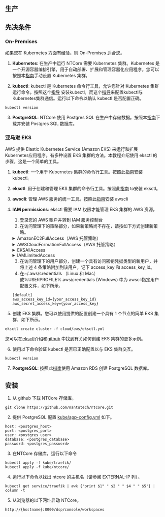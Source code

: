 ## <b>生产</b> <!-- {docsify-ignore} -->

## 先决条件
### On-Premises
如果您在 Kubernetes 方面有经验，则 On-Premises 适合您。
1. **Kubernetes**: 在生产中运行 NTCore 需要 Kubernetes 集群。Kubernetes 是一个开源容器编排引擎，用于自动部署、扩展和管理容器化应用程序。您可以按照本[指南](https://kubernetes.io/docs/setup/production-environment/)手动设置 Kubernetes 集群。

2. **kubectl**: kubectl 是 Kubernetes 命令行工具，允许您针对 Kubernetes 集群运行命令。按照这个[指导](https://kubernetes.io/docs/tasks/tools/) 安装kubectl，而这个[指导](https://kubernetes.io/docs/tasks/access-application-cluster/configure-access-multiple-clusters/)来配置kubectl与Kubernetes集群通信。运行以下命令以确认 kubectl 是否配置正确。    

```
kubectl version
```

3. **PostgreSQL**: NTCore 使用 Postgres SQL 在生产中存储数据。按照本[指南](https://www.postgresql.org/download/)下载并安装 Postgres SQL 数据库。 

### 亚马逊 EKS
AWS 提供 Elastic Kubernetes Service (Amazon EKS) 来运行和扩展Kubernetes应用程序。有多种设置 EKS 集群的方法。本教程介绍使用 eksctl 的步骤，这是一个简单的工具。

1. **kubectl**: 一个用于 Kubernetes 集群的命令行工具。按照此[指南](https://docs.aws.amazon.com/eks/latest/userguide/install-kubectl.html)安装 kubectl。  
2. **eksctl**: 用于创建和管理 EKS 集群的命令行工具。按照此[指南](https://docs.aws.amazon.com/eks/latest/userguide/eksctl.html) to安装 eksctl。  
3. **awscli**: 管理 AWS 服务的统一工具。按照此[指南](https://docs.aws.amazon.com/cli/latest/userguide/cli-chap-install.html)安装 awscli
4. **IAM permissions**: eksctl 需要 IAM 权限才能管理 EKS 集群的 AWS 资源。
    1. 登录您的 AWS 账户并转到 IAM 服务控制台
    2. 在访问管理下的策略部分，如果新策略尚不存在，请按如下方式创建新策略。

    <details>
    <summary> AmazonEC2FullAccess（AWS 托管策略）</summary>
    <p>

    ```
    {
        "Version": "2012-10-17",
        "Statement": [
            {
                "Action": "ec2:*",
                "Effect": "Allow",
                "Resource": "*"
            },
            {
                "Effect": "Allow",
                "Action": "elasticloadbalancing:*",
                "Resource": "*"
            },
            {
                "Effect": "Allow",
                "Action": "cloudwatch:*",
                "Resource": "*"
            },
            {
                "Effect": "Allow",
                "Action": "autoscaling:*",
                "Resource": "*"
            },
            {
                "Effect": "Allow",
                "Action": "iam:CreateServiceLinkedRole",
                "Resource": "*",
                "Condition": {
                    "StringEquals": {
                        "iam:AWSServiceName": [
                            "autoscaling.amazonaws.com",
                            "ec2scheduled.amazonaws.com",
                            "elasticloadbalancing.amazonaws.com",
                            "spot.amazonaws.com",
                            "spotfleet.amazonaws.com",
                            "transitgateway.amazonaws.com"
                        ]
                    }
                }
            }
        ]
    }
    ```

    </p>
    </details>

    <details>
    <summary> AWSCloudFormationFullAccess（AWS 托管策略）</summary>
    <p>

    ```
    {
        "Version": "2012-10-17",
        "Statement": [
            {
                "Effect": "Allow",
                "Action": [
                    "cloudformation:*"
                ],
                "Resource": "*"
            }
        ]
    }
    ```

    </p>
    </details>

    <details>
    <summary>EKSAllAccess</summary>
    <p>

    ```
    {
        "Version": "2012-10-17",
        "Statement": [
            {
                "Effect": "Allow",
                "Action": "eks:*",
                "Resource": "*"
            },
            {
                "Action": [
                    "ssm:GetParameter",
                    "ssm:GetParameters"
                ],
                "Resource": "*",
                "Effect": "Allow"
            },
            {
                "Action": [
                    "kms:CreateGrant",
                    "kms:DescribeKey"
                ],
                "Resource": "*",
                "Effect": "Allow"
            }
        ]
    }
    ```

    </p>
    </details>

    <details>
    <summary>IAMLimitedAccess</summary>
    <p>

    ```
    {
        "Version": "2012-10-17",
        "Statement": [
            {
                "Effect": "Allow",
                "Action": [
                    "iam:CreateInstanceProfile",
                    "iam:DeleteInstanceProfile",
                    "iam:GetInstanceProfile",
                    "iam:RemoveRoleFromInstanceProfile",
                    "iam:GetRole",
                    "iam:CreateRole",
                    "iam:DeleteRole",
                    "iam:AttachRolePolicy",
                    "iam:PutRolePolicy",
                    "iam:ListInstanceProfiles",
                    "iam:AddRoleToInstanceProfile",
                    "iam:ListInstanceProfilesForRole",
                    "iam:PassRole",
                    "iam:DetachRolePolicy",
                    "iam:DeleteRolePolicy",
                    "iam:GetRolePolicy",
                    "iam:GetOpenIDConnectProvider",
                    "iam:CreateOpenIDConnectProvider",
                    "iam:DeleteOpenIDConnectProvider",
                    "iam:TagOpenIDConnectProvider",
                    "iam:ListAttachedRolePolicies",
                    "iam:TagRole"
                ],
                "Resource": "*"
            },
            {
                "Effect": "Allow",
                "Action": [
                    "iam:GetRole"
                ],
                "Resource": "*"
            },
            {
                "Effect": "Allow",
                "Action": [
                    "iam:CreateServiceLinkedRole"
                ],
                "Resource": "*",
                "Condition": {
                    "StringEquals": {
                        "iam:AWSServiceName": [
                            "eks.amazonaws.com",
                            "eks-nodegroup.amazonaws.com",
                            "eks-fargate.amazonaws.com"
                        ]
                    }
                }
            }
        ]
    }
    ```

    </p>
    </details>

    3. 在访问管理下的用户部分，创建一个具有访问密钥凭据类型的新用户，并将上述 4 条策略附加到该用户。记下 access_key 和 access_key_id。
    4. 在~/.aws/credentials （Linux 和 Mac）或%USERPROFILE%\.aws\credentials (Windows) 中为 awscli指定用户配置文件，如下所示。    
    ```
    [default]
    aws_access_key_id={your_access_key_id}
    aws_secret_access_key={your_access_key}
    ```

5. 创建 EKS 集群。您可以使用提供的配置创建一个具有 1 个节点的简单 EKS 集群，如下所示。
```
eksctl create cluster -f cloud/aws/eksctl.yml
```
您可以在[eksctl](https://eksctl.io/introduction/)介绍和[github](https://eksctl.io/introduction/) 中找到有关如何创建 EKS 集群的更多示例。 

6. 使用以下命令验证 kubectl 是否已正确配置以与 EKS 集群交互。
```
kubectl version
```
7. **PostgreSQL**: 按照此[指南](https://aws.amazon.com/getting-started/hands-on/create-connect-postgresql-db/)使用 Amazon RDS 创建 PostgreSQL 数据库。  

## 安装
1. 从 github 下载 NTCore 存储库。
```
git clone https://github.com/nantutech/ntcore.git
```
2. 提供 PostgreSQL 配置  <ins>kube/app-config.yml</ins> 如下。
```
host: <postgres_host>
port: <postgres_port>
user: <postgres_user>
database: <postgres_database>
password: <postgres_password>
```

3. 在NTCore 存储库，运行以下命令
```
kubectl apply -f kube/traefik/
kubectl apply -f kube/ntcore/
```
4. 运行以下命令以找出 ntcore 的主机名（请参阅 EXTERNAL-IP 列）。
```
kubectl get service/traefik | awk {'print $1" " $2 " " $4 " " $5'} | column -t
``` 

5. 从浏览器的以下网址启动 NTCore。
```
http://{hostname}:8000/dsp/console/workspaces
```
 




